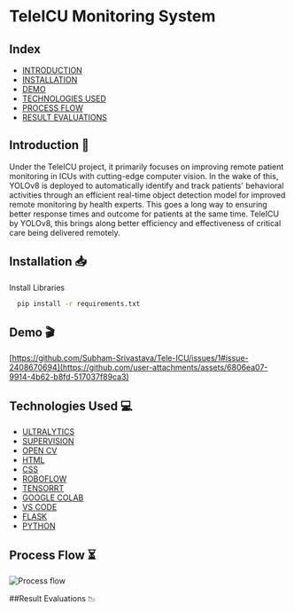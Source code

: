 # TeleICU Monitoring System

## Index

* [INTRODUCTION](#introduction-)
* [INSTALLATION](#installation-)
* [DEMO](#demo-)
* [TECHNOLOGIES USED](#technologies-used-)
* [PROCESS FLOW](#process-flow-)
* [RESULT EVALUATIONS](#result-evaluations)

## Introduction 📖

Under the TeleICU project, it primarily focuses on improving remote patient monitoring in ICUs with cutting-edge computer vision. In the wake of this, YOLOv8 is deployed to automatically identify and track patients' behavioral activities through an efficient real-time object detection model for improved remote monitoring by health experts. This goes a long way to ensuring better response times and outcome for patients at the same time. TeleICU by YOLOv8, this brings along better efficiency and effectiveness of critical care being delivered remotely.

## Installation 📥

Install Libraries 

```bash
  pip install -r requirements.txt
```

## Demo 🎬

[https://github.com/Subham-Srivastava/Tele-ICU/issues/1#issue-2408670694](https://github.com/user-attachments/assets/6806ea07-9914-4b62-b8fd-517037f89ca3)


## Technologies Used 💻

- [ULTRALYTICS](https://docs.ultralytics.com/)
- [SUPERVISION](https://supervision.roboflow.com/latest/)
- [OPEN CV](https://docs.opencv.org/4.x/)
- [HTML](https://developer.mozilla.org/en-US/docs/Web/HTML)
- [CSS](https://developer.mozilla.org/en-US/docs/Web/CSS)
- [ROBOFLOW](https://docs.roboflow.com/)
- [TENSORRT](https://docs.nvidia.com/deeplearning/tensorrt/developer-guide/index.html)
- [GOOGLE COLAB](https://colab.research.google.com/github/jakevdp/PythonDataScienceHandbook/blob/master/notebooks/01.01-Help-And-Documentation.ipynb)
- [VS CODE](https://code.visualstudio.com/docs)
- [FLASK](https://flask.palletsprojects.com/en/3.0.x/)
- [PYTHON](https://docs.python.org/3/)

## Process Flow ⏳

![Process flow](https://github.com/user-attachments/assets/83c8af63-6b07-4200-b0b2-1fe3f156eba0)

##Result Evaluations 📉
